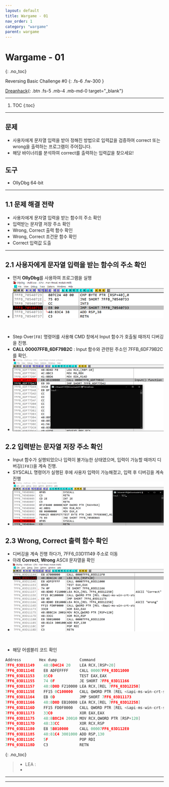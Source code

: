 ```yaml
---
layout: default
title: Wargame - 01
nav_order: 1
category: "wargame"
parent: wargame
---
```


# Wargame - 01
{: .no_toc}

Reversing Basic Challenge #0
{: .fs-6 .fw-300 }

[Dreanhack][dreamhack]{: .btn .fs-5 .mb-4 .mb-md-0 target="_blank"}

---

1. TOC
{:toc}

---

## 문제
- 사용자에게 문자열 입력을 받아 정해진 방법으로 입력값을 검증하여 correct 또는 wrong을 출력하는 프로그램이 주어집니다.
- 해당 바이너리를 분석하여 correct를 출력하는 입력값을 찾으세요!

## 도구
- OllyDbg 64-bit

---

## 1.1 문제 해결 전략 
- 사용자에게 문자열 입력을 받는 함수의 주소 확인
- 입력받는 문자열 저장 주소 확인
- Wrong, Correct 출력 함수 확인
- Wrong, Correct 조건문 함수 확인
- Correct 입력값 도출

---

## 2.1 사용자에게 문자열 입력을 받는 함수의 주소 확인
- 먼저 **OllyDbg**를 사용하여 프로그램을 실행
- ![](../../../assets/images/wargame/1/1.png)

<br>

- Step Over`[F8]` 명령어를 사용해 CMD 창에서 Input 함수가 호출될 때까지 디버깅을 진행.
- **CALL 00007FFB_6DF79B2C** : Input 함수와 관련된 주소인 7FFB_6DF79B2C를 확인.
- ![](../../../assets/images/wargame/1/2.png)


## 2.2 입력받는 문자열 저장 주소 확인
- Input 함수가 실행되었으나 입력이 불가능한 상태였으며, 입력이 가능할 때까지 디버깅(`[F8]`)을 계속 진행.
- SYSCALL 명령어가 실행된 후에 사용자 입력이 가능해졌고, 입력 후 디버깅을 계속 진행
- ![](../../../assets/images/wargame/1/3.png)

## 2.3 Wrong, Correct 출력 함수 확인
- 디버깅을 계속 진행 하다가, 7FF6_03D11149 주소로 이동
- 아래 **Correct**, **Wrong** ASCII 문자열을 확인
- ![](../../../assets/images/wargame/1/4.png)

<br>

- 해당 어셈블리 코드 확인
```c
Address        Hex dump          Command                                  Comments
7FF6_03D11149    48:8D4C24 20    LEA RCX,[RSP+20]
7FF6_03D1114E    E8 ADFEFFFF     CALL 00007FF6_03D11000
7FF6_03D11153    85C0            TEST EAX,EAX
7FF6_03D11155    74 0F           JE SHORT 7FF6_03D11166
7FF6_03D11157    48:8D0D F210000 LEA RCX,[REL 7FF6_03D12250]              ; ASCII "Correct"
7FF6_03D1115E    FF15 0C100000   CALL QWORD PTR [REL <&api-ms-win-crt-stdio-l1-1-0.puts>]
7FF6_03D11164    EB 0D           JMP SHORT 7FF6_03D11173
7FF6_03D11166    48:8D0D EB10000 LEA RCX,[REL 7FF6_03D12258]              ; ASCII "Wrong"
7FF6_03D1116D    FF15 FD0F0000   CALL QWORD PTR [REL <&api-ms-win-crt-stdio-l1-1-0.puts>]
7FF6_03D11173    33C0            XOR EAX,EAX
7FF6_03D11175    48:8B8C24 20010 MOV RCX,QWORD PTR [RSP+120]
7FF6_03D1117D    48:33CC         XOR RCX,RSP
7FF6_03D11180    E8 5B010000     CALL 00007FF6_03D112E0
7FF6_03D11185    48:81C4 3001000 ADD RSP,130
7FF6_03D1118C    5F              POP RDI
7FF6_03D1118D    C3              RETN
```

{: .no_toc}
> - LEA :
> - 

---

---

[dreamhack]: https://dreamhack.io/wargame/challenges/14